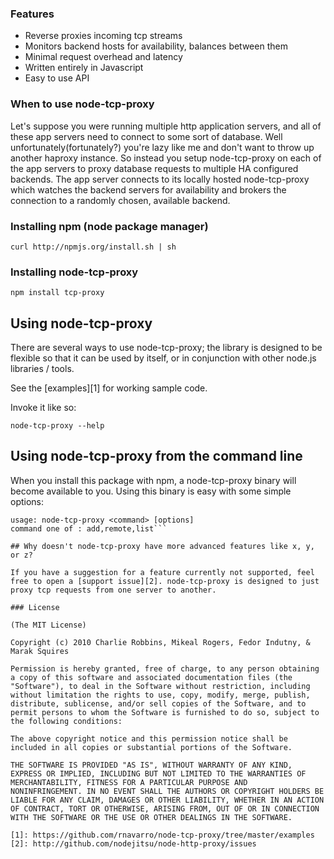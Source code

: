 ### Features

* Reverse proxies incoming tcp streams
* Monitors backend hosts for availability, balances between them
* Minimal request overhead and latency
* Written entirely in Javascript
* Easy to use API

### When to use node-tcp-proxy

Let's suppose you were running multiple http application servers, and all of these app servers need to connect to some sort of database. Well unfortunately(fortunately?) you're lazy like me and don't want to throw up another haproxy instance. So instead you setup node-tcp-proxy on each of the app servers to proxy database requests to multiple HA configured backends. The app server connects to its locally hosted node-tcp-proxy which watches the backend servers for availability and brokers the connection to a randomly chosen, available backend.

### Installing npm (node package manager)

```curl http://npmjs.org/install.sh | sh```

### Installing node-tcp-proxy

```npm install tcp-proxy```

## Using node-tcp-proxy

There are several ways to use node-tcp-proxy; the library is designed to be flexible so that it can be used by itself, or in conjunction with other node.js libraries / tools.

See the [examples][1] for working sample code.

Invoke it like so:

```node-tcp-proxy --help```

## Using node-tcp-proxy from the command line
When you install this package with npm, a node-tcp-proxy binary will become available to you. Using this binary is easy with some simple options:

```node-tcp-proxy --help
usage: node-tcp-proxy <command> [options]
command one of : add,remote,list```

## Why doesn't node-tcp-proxy have more advanced features like x, y, or z?

If you have a suggestion for a feature currently not supported, feel free to open a [support issue][2]. node-tcp-proxy is designed to just proxy tcp requests from one server to another.

### License

(The MIT License)

Copyright (c) 2010 Charlie Robbins, Mikeal Rogers, Fedor Indutny, & Marak Squires

Permission is hereby granted, free of charge, to any person obtaining
a copy of this software and associated documentation files (the
"Software"), to deal in the Software without restriction, including
without limitation the rights to use, copy, modify, merge, publish,
distribute, sublicense, and/or sell copies of the Software, and to
permit persons to whom the Software is furnished to do so, subject to
the following conditions:

The above copyright notice and this permission notice shall be
included in all copies or substantial portions of the Software.

THE SOFTWARE IS PROVIDED "AS IS", WITHOUT WARRANTY OF ANY KIND,
EXPRESS OR IMPLIED, INCLUDING BUT NOT LIMITED TO THE WARRANTIES OF
MERCHANTABILITY, FITNESS FOR A PARTICULAR PURPOSE AND
NONINFRINGEMENT. IN NO EVENT SHALL THE AUTHORS OR COPYRIGHT HOLDERS BE
LIABLE FOR ANY CLAIM, DAMAGES OR OTHER LIABILITY, WHETHER IN AN ACTION
OF CONTRACT, TORT OR OTHERWISE, ARISING FROM, OUT OF OR IN CONNECTION
WITH THE SOFTWARE OR THE USE OR OTHER DEALINGS IN THE SOFTWARE.

[1]: https://github.com/rnavarro/node-tcp-proxy/tree/master/examples
[2]: http://github.com/nodejitsu/node-http-proxy/issues

